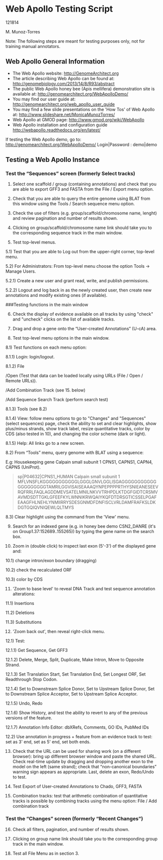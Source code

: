 # Web Apollo Testing Script

121814

M. Munoz-Torres

Note: The following steps are meant for testing purposes only, not for training manual annotators.

## Web Apollo General Information
- The Web Apollo website:
http://GenomeArchitect.org
- The article describing Web Apollo can be found at:  
http://genomebiology.com/2013/14/8/R93/abstract
- The public Web Apollo honey bee (Apis mellifera) demonstration site is available at: 
http://genomearchitect.org/WebApolloDemo/
- You may find our user guide at:
http://genomearchitect.org/web_apollo_user_guide
- You may find a few slide presentations on the 'How Tos' of Web Apollo at:
http://www.slideshare.net/MonicaMunozTorres/
- Web Apollo at GMOD page: 
http://www.gmod.org/wiki/WebApollo 
- Web Apollo installation and configuration guide
http://webapollo.readthedocs.org/en/latest/

If testing the Web Apollo demo, go to: http://genomearchitect.org/WebApolloDemo/ 
Login|Password : demo|demo


## Testing a Web Apollo Instance

### Test the “Sequences” screen (formerly Select tracks)

1) Select one scaffold / group (containing annotations) and check that you are able to export GFF3 and FASTA from the File / Export menu option.

2) Check that you are able to query the entire genome using BLAT from this window using the Tools / Search sequence menu option.

3) Check the use of filters (e.g. group/scaffold/chromosome name, lenght) and review pagination and number of results shown.

4) Clicking on group/scaffold/chromosome name link should take you to the corresponding sequence track in the main window.

5) Test top-level menus.

5.1) Test that you are able to Log out from the upper-right corner, top-level menu.

5.2) For Administrators: From top-level menu choose the option Tools -> Manage Users. 

5.2.1) Create a new user and grant read, write, and publish permissions.

5.2.2) Logout and log back in as the newly created user, then create new annotations and modify existing ones (if available).

###Testing functions in the main window

6) Check the display of evidence available on all  tracks by using "check" and "uncheck" clicks on the list of available tracks.

7) Drag and drop a gene onto the “User-created Annotations” (U-cA) area.

8) Test top-level menu options in the main window.

8.1) Test functions on each menu option:

8.1.1) Login: login/logout. 

8.1.2) File 

   /Open (Test that data can be loaded locally using URLs (File / Open / Remote URLs)).

   /Add Combination Track (see 15. below)

   /Add Sequence Search Track (perform search test)

8.1.3) Tools (see 8.2)

8.1.4) View: follow menu options to go to "Changes" and "Sequences" (select sequences) page, check the ability to set and clear highlights, show plus/minus strands, show track label, resize quantitative tracks, color by CDS (also tested in 10), and changing the color scheme (dark or light).

8.1.5) Help: All links go to a new screen.

8.2) From “Tools” menu, query genome with BLAT using a sequence: 

E.g: Housekeeping gene Calpain small subunit 1 CPNS1, CAPNS1, CAPN4, CAPNS (UniProt).

>sp|P04632|CPNS1_HUMAN Calpain small subunit 1 MFLVNSFLKGGGGGGGGGGGLGGGLGNVLGGLISGAGGGGGGGGGGGGGGGGGGGGTAMRILGGVISAISEAAAQYNPEPPPPRTHYSNIEANESEEVRQFRRLFAQLAGDDMEVSATELMNILNKVVTRHPDLKTDGFGIDTCRSMVAVMDSDTTGKLGFEEFKYLWNNIKRWQAIYKQFDTDRSGTICSSELPGAFEAAGFHLNEHLYNMIIRRYSDESGNMDFDNFISCLVRLDAMFRAFKSLDKDGTGQIQVNIQEWLQLTMYS

8.3) Clear highlight using the command from the 'View' menu.

9) Search for an indexed gene (e.g. in honey bee demo CSN2_DANRE (it's on Group1.37:152689..155265)) by typing the gene name on the search box. 

10) Zoom in (double click) to inspect last exon (5'-3') of the displayed gene and:

10.1) change intron/exon boundary (dragging)

10.2) check the recalculated ORF

10.3) color by CDS

11) 'Zoom to base level' to reveal DNA Track and test sequence annotation alterations: 

11.1) Insertions 

11.2) Deletions 

11.3) Substitutions

12) 'Zoom back out', then reveal right-click menu. 

12.1) Test: 

12.1.1) Get Sequence, Get GFF3

12.1.2) Delete, Merge, Split, Duplicate, Make Intron, Move to Opposite Strand.

12.1.3) Set Translation Start, Set Translation End, Set Longest ORF, Set Readthrough Stop Codon.

12.1.4) Set to Downstream Splice Donor, Set to Upstream Splice Donor, Set to Downstream Splice Acceptor, Set to Upstream Splice Acceptor.

12.1.5) Undo, Redo

12.1.6) Show History, and test the ability to revert to any of the previous versions of the feature.

12.1.7) Annotation Info Editor: dbXRefs, Comments, GO IDs, PubMed IDs

12.2) Use annotation in progress + feature from an evidence track to test: set as 3' end, set as 5' end, set both ends.

13) Check that the URL can be used for sharing work (on a different browser): bring up different browser window and paste the shared URL. Check real-time update by dragging and dropping another exon to the model on the left (same strand); check that “non-canonical boundaries” warning sign appears as appropriate. Last, delete an exon, Redo/Undo to test. 

14) Test Export of User-created Annotations to Chado, GFF3, FASTA

15) Combination tracks: test that arithmetic combination of quantitative tracks is possible by combining tracks using the menu option: File / Add combination track


### Test the “Changes” screen (formerly “Recent Changes”)

16) Check all filters, pagination, and number of results shown.

17) Clicking on group name link should take you to the corresponding group track in the main window.

18) Test all File Menu as in section 3.

<!--
### Test Bulk-Update

13) Click on "Changes"  Verify that we can select all / none / displayed and paginate

14) Verify that, if "Status" is enabled, we can update the status for multiple selected.

15) Verify that we can delete multiple selected types.   If a gene is deleted, the sub-features should also be deleted.   Should a gene exist without sub-features?

16) Select features across multiple tracks and confirm above bulk updates.
-->

